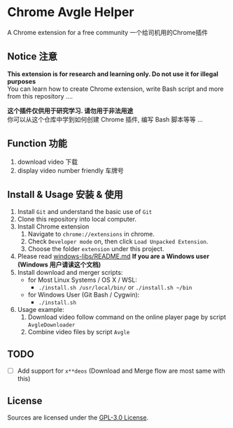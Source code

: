 # Chrome Avgle Helper

A Chrome extension for a free community  一个给司机用的Chrome插件

## Notice 注意

**This extension is for research and learning only. Do not use it for illegal purposes**   
You can learn how to create Chrome extension, write Bash script and more from this repository ....

**这个插件仅供用于研究学习. 请勿用于非法用途**   
你可以从这个仓库中学到如何创建 Chrome 插件, 编写 Bash 脚本等等 ...

## Function 功能

1. download video 下载
2. display video number friendly 车牌号

## Install & Usage 安装 & 使用

1. Install `Git` and understand the basic use of `Git`
2. Clone this repository into local computer.
3. Install Chrome extension
	1. Navigate to `chrome://extensions` in chrome.
	2. Check `Developer mode` on, then click `Load Unpacked Extension`.
	3. Choose the folder `extension` under this project.
4. Please read [windows-libs/README.md](windows-libs/README.md) **If you are a Windows user (Windows 用户请读这个文档)**
5. Install download and merger scripts:
	- for Most Linux Systems / OS X / WSL:
		- `./install.sh /usr/local/bin/` or `./install.sh ~/bin`
	- for Windows User (Git Bash / Cygwin):
		- `./install.sh`
6. Usage example:
	1. Download video follow command on the online player page by script `AvgleDownloader`
	2. Combine video files by script `Avgle`

## TODO

- [ ] Add support for `x**deos` (Download and Merge flow are most same with this)

## License

Sources are licensed under the [GPL-3.0 License](LICENSE).
